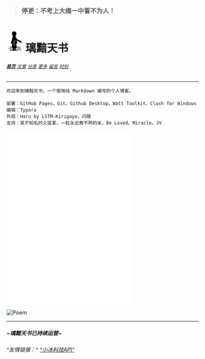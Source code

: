 > ### 停更：不考上大痛一中誓不为人！

# [<img src="图标.png" alt="Logo" style="zoom:7%;" />](index.html) 璃黯天书

###### **[`首页`](index.html)**		[`文章`](文章.html)		[`分享`](分享.html)		[`更多`](更多.html)		[`留言`](留言.html)		[`时刻`](时刻.html)

---

```
欢迎来到璃黯天书，一个使用纯 Markdown 编写的个人博客。

部署：GitHub Pages，Git，Github Desktop，Watt Toolkit，Clash for Windows
编辑：Typora
外观：Haru by LSTM-Kirigaya，闪萌
支持：某不知名的仌寇某，一粒永远煮不熟的米，Be Loved，Miracle，JV
```
<iframe frameborder="no" border="0" marginwidth="0" marginheight="0" width=330 height=450 src="//music.163.com/outchain/player?type=0&id=3778678&auto=0&height=430"></iframe>

![Poem](https://v1.jinrishici.com/all.svg?font-size=27&spacing=3)

---

<script type="text/javascript">
        function show_runtime(){
        window.setTimeout("show_runtime()",1000);
        X=new 
        Date("01/22/2023 00:00:00");
        Y=new Date();
        y=365;
        T=(Y.getTime()-X.getTime());
        M=24*60*60*1000;
        a=T/M;
        E=Math.floor(a/y);
        A=Math.floor(a);
        F=Math.floor(a % y);
        b=(a-A)*24;B=Math.floor(b);
        c=(b-B)*60;
        C=Math.floor((b-B)*60);
        D=Math.floor((c-C)*60);
        runtime_span.innerHTML=E+"年"+F+"天"+B+"小时"+C+"分钟"+D+"秒";
        }
        show_runtime();
</script>

##### ~璃黯天书已持续运营~

##### <span id="runtime_span"></span>

###### ^友情链接：^	[^小冰科技API^](https://xiaobapi.top/api/)